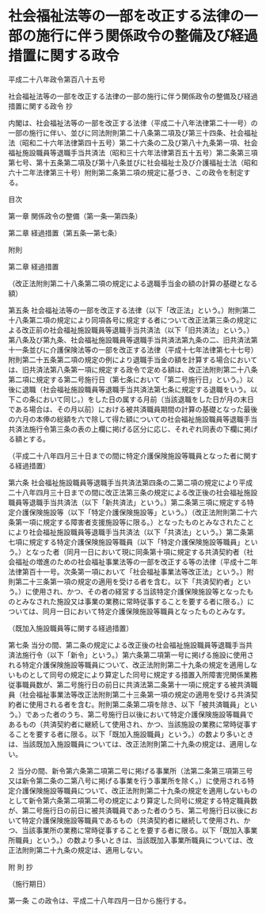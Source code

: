 # 社会福祉法等の一部を改正する法律の一部の施行に伴う関係政令の整備及び経過措置に関する政令

平成二十八年政令第百八十五号

社会福祉法等の一部を改正する法律の一部の施行に伴う関係政令の整備及び経過措置に関する政令 抄

内閣は、社会福祉法等の一部を改正する法律（平成二十八年法律第二十一号）の一部の施行に伴い、並びに同法附則第二十八条第二項及び第三十四条、社会福祉法（昭和二十六年法律第四十五号）第二十六条の二及び第八十九条第一項、社会福祉施設職員等退職手当共済法（昭和三十六年法律第百五十五号）第二条第三項第七号、第十五条第二項及び第十八条並びに社会福祉士及び介護福祉士法（昭和六十二年法律第三十号）附則第二条第二項の規定に基づき、この政令を制定する。

目次

第一章 関係政令の整備（第一条―第四条）

第二章 経過措置（第五条―第七条）

附則

第二章 経過措置

（改正法附則第二十八条第二項の規定による退職手当金の額の計算の基礎となる額）

第五条 社会福祉法等の一部を改正する法律（以下「改正法」という。）附則第二十八条第二項の規定により同項各号に規定する者について改正法第三条の規定による改正前の社会福祉施設職員等退職手当共済法（以下「旧共済法」という。）第八条及び第九条、社会福祉施設職員等退職手当共済法第九条の二、旧共済法第十一条並びに介護保険法等の一部を改正する法律（平成十七年法律第七十七号）附則第二十五条第二項の規定の例により退職手当金の額を計算する場合においては、旧共済法第八条第一項に規定する政令で定める額は、改正法附則第二十八条第二項に規定する第二号施行日（第七条において「第二号施行日」という。）以後に退職（社会福祉施設職員等退職手当共済法第七条に規定する退職をいう。以下この条において同じ。）をした日の属する月前（当該退職をした日が月の末日である場合は、その月以前）における被共済職員期間の計算の基礎となった最後の六月の本俸の総額を六で除して得た額についての社会福祉施設職員等退職手当共済法施行令第三条の表の上欄に掲げる区分に応じ、それぞれ同表の下欄に掲げる額とする。

（平成二十八年四月三十日までの間に特定介護保険施設等職員となった者に関する経過措置）

第六条 社会福祉施設職員等退職手当共済法第四条の二第二項の規定により平成二十八年四月三十日までの間に改正法第三条の規定による改正後の社会福祉施設職員等退職手当共済法（以下「新共済法」という。）第二条第三項に規定する特定介護保険施設等（以下「特定介護保険施設等」という。）（改正法附則第二十六条第一項に規定する障害者支援施設等に限る。）となったものとみなされたことにより社会福祉施設職員等退職手当共済法（以下「共済法」という。）第二条第七項に規定する特定介護保険施設等職員（以下「特定介護保険施設等職員」という。）となった者（同月一日において現に同条第十項に規定する共済契約者（社会福祉の増進のための社会福祉事業法等の一部を改正する等の法律（平成十二年法律第百十一号。次条第一項において「社会福祉事業法等改正法」という。）附則第二十三条第一項の規定の適用を受ける者を含む。以下「共済契約者」という。）に使用され、かつ、その者の経営する当該特定介護保険施設等となったものとみなされた施設又は事業の業務に常時従事することを要する者に限る。）については、同月一日において特定介護保険施設等職員となったものとみなす。

（既加入施設職員等に関する経過措置）

第七条 当分の間、第二条の規定による改正後の社会福祉施設職員等退職手当共済法施行令（以下「新令」という。）第六条第二項第一号に掲げる施設に使用される特定介護保険施設等職員について、改正法附則第二十九条の規定を適用しないものとして同号の規定により算定した同号に規定する措置入所障害児関係業務従事職員数が、第二号施行日の前日に共済法第二条第十一項に規定する被共済職員（社会福祉事業法等改正法附則第二十三条第一項の規定の適用を受ける共済契約者に使用される者を含む。附則第二条第二項を除き、以下「被共済職員」という。）であった者のうち、第二号施行日以後において特定介護保険施設等職員であるもの（共済契約者に継続して使用され、かつ、当該施設の業務に常時従事することを要する者に限る。以下「既加入施設職員」という。）の数より多いときは、当該既加入施設職員については、改正法附則第二十九条の規定は、適用しない。

２ 当分の間、新令第六条第二項第二号に掲げる事業所（法第二条第三項第三号又は新令第二条の二第八号に掲げる事業を行う事業所を除く。）に使用される特定介護保険施設等職員について、改正法附則第二十九条の規定を適用しないものとして新令第六条第二項第二号の規定により算定した同号に規定する特定職員数が、第二号施行日の前日に被共済職員であった者のうち、第二号施行日以後において特定介護保険施設等職員であるもの（共済契約者に継続して使用され、かつ、当該事業所の業務に常時従事することを要する者に限る。以下「既加入事業所職員」という。）の数より多いときは、当該既加入事業所職員については、改正法附則第二十九条の規定は、適用しない。

附 則 抄

（施行期日）

第一条 この政令は、平成二十八年四月一日から施行する。
